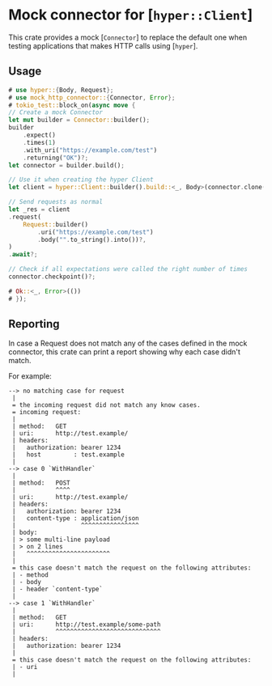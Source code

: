 # Mock connector for [`hyper::Client`]

This crate provides a mock [`Connector`] to replace the default one when testing applications
that makes HTTP calls using [`hyper`].

## Usage

```rust
# use hyper::{Body, Request};
# use mock_http_connector::{Connector, Error};
# tokio_test::block_on(async move {
// Create a mock Connector
let mut builder = Connector::builder();
builder
    .expect()
    .times(1)
    .with_uri("https://example.com/test")
    .returning("OK")?;
let connector = builder.build();

// Use it when creating the hyper Client
let client = hyper::Client::builder().build::<_, Body>(connector.clone());

// Send requests as normal
let _res = client
.request(
    Request::builder()
        .uri("https://example.com/test")
        .body("".to_string().into())?,
)
.await?;

// Check if all expectations were called the right number of times
connector.checkpoint()?;

# Ok::<_, Error>(())
# });
```

## Reporting

In case a Request does not match any of the cases defined in the mock connector, this crate can
print a report showing why each case didn't match.

For example:

```text
--> no matching case for request
 | 
 = the incoming request did not match any know cases.
 = incoming request:
 | 
 | method:   GET
 | uri:      http://test.example/
 | headers:
 |   authorization: bearer 1234
 |   host         : test.example
 | 
--> case 0 `WithHandler`
 | 
 | method:   POST
 |           ^^^^
 | uri:      http://test.example/
 | headers:
 |   authorization: bearer 1234
 |   content-type : application/json
 |                  ^^^^^^^^^^^^^^^^
 | body:
 | > some multi-line payload
 | > on 2 lines
 |   ^^^^^^^^^^^^^^^^^^^^^^^
 | 
 = this case doesn't match the request on the following attributes:
 | - method
 | - body
 | - header `content-type`
 | 
--> case 1 `WithHandler`
 | 
 | method:   GET
 | uri:      http://test.example/some-path
 |           ^^^^^^^^^^^^^^^^^^^^^^^^^^^^^
 | headers:
 |   authorization: bearer 1234
 | 
 = this case doesn't match the request on the following attributes:
 | - uri
 | 
```